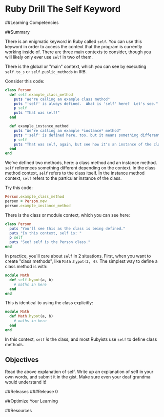 # Ruby Drill The Self Keyword 
 
##Learning Competencies 

##Summary 

 There is an enigmatic keyword in Ruby called `self`. You can use this keyword in order to access the context that the program is currently working inside of. There are three main contexts to consider, though you will likely only ever use `self` in two of them.

There is the global or "main" context, which you can see by executing `self.to_s` or `self.public_methods` in IRB.

Consider this code:

```ruby
class Person
  def self.example_class_method
    puts "We're calling an example class method"
    puts "'self' is always defined.  What is 'self' here?  Let's see."
    p self
    puts "That was self!"
  end

  def example_instance_method
    puts "We're calling an example *instance* method"
    puts "'self' is defined here, too, but it means something different."
    p self
    puts "That was self, again, but see how it's an instance of the class."
  end
end
```

We've defined two methods, here: a class method and an instance method.  `self` references something different depending on the context.  In the class method context, `self` refers to the class itself.  In the instance method context, `self` refers to the particular instance of the class.

Try this code:

```ruby
Person.example_class_method
person = Person.new
person.example_instance_method
```

There is the class or module context, which you can see here:

```ruby
class Person
  puts "You'll see this as the class is being defined."
  puts "In this context, self is: "
  p self
  puts "See? self is the Person class."
end
```

In practice, you'll care about `self` in 2 situations. First, when you want to create "class methods", like `Math.hypot(3, 4)`. The simplest way to define a class method is with:

```ruby
module Math
  def self.hypot(a, b)
    # maths in here
  end
end
```

This is identical to using the class explicitly:

```ruby
module Math
  def Math.hypot(a, b)
    # maths in here
  end
end
```

In this context, `self` _is_ the class, and most Rubyists use `self` to define class methods.

## Objectives

Read the above explanation of self.  Write up an explanation of self in your own words, and submit it in the gist.  Make sure even your deaf grandma would understand it!

<!--
* [Fix some self-related bugs](/exercises/43)

Submit your solution via the Exercises interface and also via the gist above.
--> 

##Releases
###Release 0 

##Optimize Your Learning 

##Resources